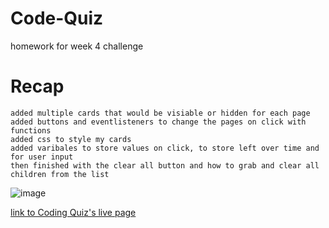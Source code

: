 # Code-Quiz

homework for week 4 challenge

# Recap

```
added multiple cards that would be visiable or hidden for each page
added buttons and eventlisteners to change the pages on click with functions
added css to style my cards
added varibales to store values on click, to store left over time and for user input
then finished with the clear all button and how to grab and clear all children from the list
```
![image](https://github.com/cliffordrouzeau/Code-Quiz/assets/142095138/27fabbf4-97fb-4920-9ab1-f454177d5925)



[link to Coding Quiz's live page](https://cliffordrouzeau.github.io/Code-Quiz/)

